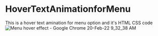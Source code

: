 # HoverTextAnimationforMenu
This is a hover text amination for menu option and it's HTML CSS code
![Menu hover effect - Google Chrome 20-Feb-22 9_32_38 AM](https://user-images.githubusercontent.com/98200594/154828022-df799e5e-968a-4a22-8f12-1153cd499c40.png)
